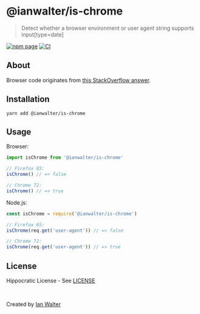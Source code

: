 # @ianwalter/is-chrome
> Detect whether a browser environment or user agent string supports
> input[type=date]

[![npm page][npmImage]][npmUrl]
[![CI][ciImage]][ciUrl]

## About

Browser code originates from [this StackOverflow answer][soUrl].

## Installation

```console
yarn add @ianwalter/is-chrome
```

## Usage

Browser:

```js
import isChrome from '@ianwalter/is-chrome'

// Firefox 65:
isChrome() // => false

// Chrome 72:
isChrome() // => true
```

Node.js:

```js
const isChrome = require('@ianwalter/is-chrome')

// Firefox 65:
isChrome(req.get('user-agent')) // => false

// Chrome 72:
isChrome(req.get('user-agent')) // => true
```

## License

Hippocratic License - See [LICENSE][licenseUrl]

&nbsp;

Created by [Ian Walter](https://ianwalter.dev)

[npmImage]: https://img.shields.io/npm/v/@ianwalter/is-chrome.svg
[npmUrl]: https://www.npmjs.com/package/@ianwalter/is-chrome
[ciImage]: https://github.com/ianwalter/is-chrome/workflows/CI/badge.svg
[ciUrl]: https://github.com/ianwalter/is-chrome/actions
[soUrl]: https://stackoverflow.com/a/10199306/894420
[licenseUrl]: https://github.com/ianwalter/is-chrome/blob/master/LICENSE
